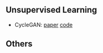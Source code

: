 ## Unsupervised Learning

* CycleGAN: [paper](https://openaccess.thecvf.com/content_ICCV_2017/papers/Zhu_Unpaired_Image-To-Image_Translation_ICCV_2017_paper.pdf) [code](https://github.com/junyanz/pytorch-CycleGAN-and-pix2pix)

## Others
